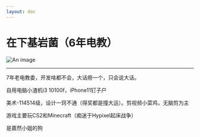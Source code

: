 ```yaml
---
layout: doc
---
```

# 在下基岩菌（6年电教）
![An image](http://q1.qlogo.cn/g?b=qq&nk=1852492513&s=160)
_________________

7年老电教委，开发啥都不会，大话痨一个，只会说大话。

自用电脑小渣机i3 10100f，iPhone11钉子户

美术-114514级，设计一窍不通（得奖都是撞大运）。剪视频小菜鸡，无脑剪为主

游戏主要玩CS2和Minecraft（痴迷于Hypixel起床战争）

是嘉然小姐的狗
